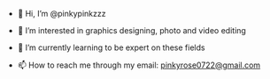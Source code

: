 - 👋 Hi, I’m @pinkypinkzzz
- 👀 I’m interested in graphics designing, photo and video editing
- 🌱 I’m currently learning to be expert on these fields

- 📫 How to reach me through my email: pinkyrose0722@gmail.com

<!---
pinkypinkzzz/pinkypinkzzz is a ✨ special ✨ repository because its `README.md` (this file) appears on your GitHub profile.
You can click the Preview link to take a look at your changes.
--->
